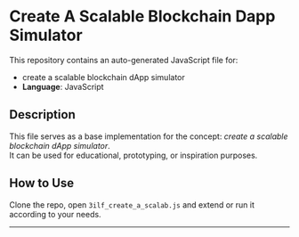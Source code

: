 # Create A Scalable Blockchain Dapp Simulator

This repository contains an auto-generated JavaScript file for:

- create a scalable blockchain dApp simulator
- **Language**: JavaScript

## Description

This file serves as a base implementation for the concept: *create a scalable blockchain dApp simulator*.  
It can be used for educational, prototyping, or inspiration purposes.

## How to Use

Clone the repo, open `3ilf_create_a_scalab.js` and extend or run it according to your needs.

---


